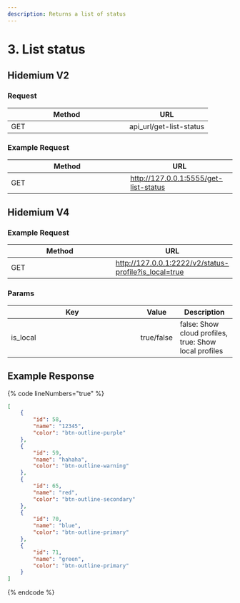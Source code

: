 ```yaml
---
description: Returns a list of status
---
```


# 3. List status

## **Hidemium V2**

### **Request**

<table><thead><tr><th width="249">Method</th><th>URL</th></tr></thead><tbody><tr><td>GET</td><td>api_url/get-list-status</td></tr></tbody></table>

### **Example Request**

<table><thead><tr><th width="251">Method</th><th>URL</th></tr></thead><tbody><tr><td>GET</td><td><a href="http://127.0.0.1:5555/get-list-status">http://127.0.0.1:5555/get-list-status</a></td></tr></tbody></table>

## Hidemium V4

### **Example Request**

<table><thead><tr><th width="251">Method</th><th>URL</th></tr></thead><tbody><tr><td>GET</td><td><a href="http://127.0.0.1:2222/v2/status-profile?is_local=true">http://127.0.0.1:2222/v2/status-profile?is_local=true</a></td></tr></tbody></table>

### Params

<table><thead><tr><th width="274">Key</th><th>Value</th><th>Description</th></tr></thead><tbody><tr><td>is_local</td><td>true/false</td><td>false: Show cloud profiles, true: Show local profiles</td></tr></tbody></table>

## **Example Response**

{% code lineNumbers="true" %}
```json
[
    {
        "id": 58,
        "name": "12345",
        "color": "btn-outline-purple"
    },
    {
        "id": 59,
        "name": "hahaha",
        "color": "btn-outline-warning"
    },
    {
        "id": 65,
        "name": "red",
        "color": "btn-outline-secondary"
    },
    {
        "id": 70,
        "name": "blue",
        "color": "btn-outline-primary"
    },
    {
        "id": 71,
        "name": "green",
        "color": "btn-outline-primary"
    }
]

```
{% endcode %}
